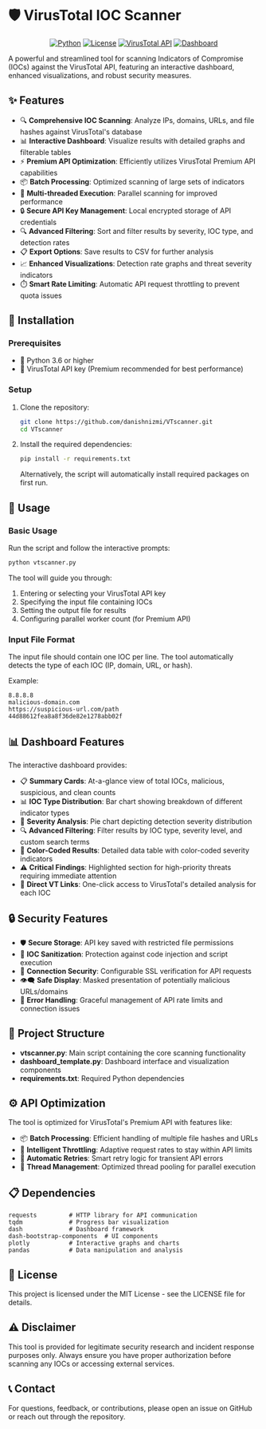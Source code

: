 # 🛡️ VirusTotal IOC Scanner

<div align="center">
  
[![Python](https://img.shields.io/badge/Python-3.6+-blue.svg)](https://www.python.org/downloads/)
[![License](https://img.shields.io/badge/License-MIT-green.svg)](LICENSE)
[![VirusTotal API](https://img.shields.io/badge/API-VirusTotal-red.svg)](https://developers.virustotal.com/reference)
[![Dashboard](https://img.shields.io/badge/UI-Interactive_Dashboard-orange.svg)](https://dash.plotly.com/)

</div>

A powerful and streamlined tool for scanning Indicators of Compromise (IOCs) against the VirusTotal API, featuring an interactive dashboard, enhanced visualizations, and robust security measures.

## ✨ Features

- 🔍 **Comprehensive IOC Scanning**: Analyze IPs, domains, URLs, and file hashes against VirusTotal's database
- 📊 **Interactive Dashboard**: Visualize results with detailed graphs and filterable tables
- ⚡ **Premium API Optimization**: Efficiently utilizes VirusTotal Premium API capabilities
- 📦 **Batch Processing**: Optimized scanning of large sets of indicators
- 🧵 **Multi-threaded Execution**: Parallel scanning for improved performance
- 🔒 **Secure API Key Management**: Local encrypted storage of API credentials
- 🔍 **Advanced Filtering**: Sort and filter results by severity, IOC type, and detection rates
- 📋 **Export Options**: Save results to CSV for further analysis
- 📈 **Enhanced Visualizations**: Detection rate graphs and threat severity indicators
- ⏱️ **Smart Rate Limiting**: Automatic API request throttling to prevent quota issues

## 🚀 Installation

### Prerequisites

- 🐍 Python 3.6 or higher
- 🔑 VirusTotal API key (Premium recommended for best performance)

### Setup

1. Clone the repository:
   ```bash
   git clone https://github.com/danishnizmi/VTscanner.git
   cd VTscanner
   ```

2. Install the required dependencies:
   ```bash
   pip install -r requirements.txt
   ```
   
   Alternatively, the script will automatically install required packages on first run.

## 📝 Usage

### Basic Usage

Run the script and follow the interactive prompts:

```bash
python vtscanner.py
```

The tool will guide you through:
1. Entering or selecting your VirusTotal API key
2. Specifying the input file containing IOCs
3. Setting the output file for results
4. Configuring parallel worker count (for Premium API)

### Input File Format

The input file should contain one IOC per line. The tool automatically detects the type of each IOC (IP, domain, URL, or hash).

Example:
```
8.8.8.8
malicious-domain.com
https://suspicious-url.com/path
44d88612fea8a8f36de82e1278abb02f
```

## 📊 Dashboard Features

The interactive dashboard provides:

- 📋 **Summary Cards**: At-a-glance view of total IOCs, malicious, suspicious, and clean counts
- 📊 **IOC Type Distribution**: Bar chart showing breakdown of different indicator types
- 🥧 **Severity Analysis**: Pie chart depicting detection severity distribution
- 🔍 **Advanced Filtering**: Filter results by IOC type, severity level, and custom search terms
- 📑 **Color-Coded Results**: Detailed data table with color-coded severity indicators
- ⚠️ **Critical Findings**: Highlighted section for high-priority threats requiring immediate attention
- 🔗 **Direct VT Links**: One-click access to VirusTotal's detailed analysis for each IOC

## 🔒 Security Features

- 🛡️ **Secure Storage**: API key saved with restricted file permissions
- 🧹 **IOC Sanitization**: Protection against code injection and script execution
- 🔐 **Connection Security**: Configurable SSL verification for API requests
- 👁️‍🗨️ **Safe Display**: Masked presentation of potentially malicious URLs/domains
- 🔄 **Error Handling**: Graceful management of API rate limits and connection issues

## 📁 Project Structure

- **vtscanner.py**: Main script containing the core scanning functionality
- **dashboard_template.py**: Dashboard interface and visualization components
- **requirements.txt**: Required Python dependencies

## ⚙️ API Optimization

The tool is optimized for VirusTotal's Premium API with features like:
- 📦 **Batch Processing**: Efficient handling of multiple file hashes and URLs
- 🚦 **Intelligent Throttling**: Adaptive request rates to stay within API limits
- 🔄 **Automatic Retries**: Smart retry logic for transient API errors
- 🧵 **Thread Management**: Optimized thread pooling for parallel execution

## 📋 Dependencies

```
requests         # HTTP library for API communication
tqdm             # Progress bar visualization
dash             # Dashboard framework
dash-bootstrap-components  # UI components
plotly           # Interactive graphs and charts
pandas           # Data manipulation and analysis
```

## 📄 License

This project is licensed under the MIT License - see the LICENSE file for details.

## ⚠️ Disclaimer

This tool is provided for legitimate security research and incident response purposes only. Always ensure you have proper authorization before scanning any IOCs or accessing external services.

## 📞 Contact

For questions, feedback, or contributions, please open an issue on GitHub or reach out through the repository.



